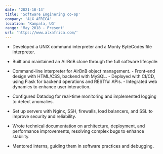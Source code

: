 ```yaml
---
date: '2021-10-14'
title: 'Software Enginering co-op'
company: 'ALX AFRICA'
location: 'Kampala, UG'
range: 'May 2018 - Present'
url: 'https://www.alxafrica.com/'
---
```


- Developed a UNIX command interpreter and a Monty ByteCodes file interpreter.

- Built and maintained an AirBnB clone through the full software lifecycle:

- Command-line interpreter for AirBnB object management. - Front-end design with HTML/CSS, backend with MySQL. - Deployed with CI/CD, using Flask for backend operations and RESTful APIs. - Integrated web dynamics to enhance user interaction.

- Configured Datadog for real-time monitoring and implemented logging to detect anomalies.

- Set up servers with Nginx, SSH, firewalls, load balancers, and SSL to improve security and reliability.

- Wrote technical documentation on architecture, deployment, and performance improvements, resolving complex bugs to enhance stability.

- Mentored interns, guiding them in software practices and debugging.
